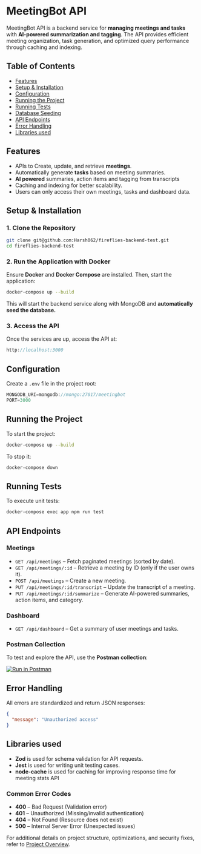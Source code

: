 # MeetingBot API

MeetingBot API is a backend service for **managing meetings and tasks** with **AI-powered summarization and tagging**. The API provides efficient meeting organization, task generation, and optimized query performance through caching and indexing.

## Table of Contents

- [Features](#features)
- [Setup & Installation](#setup--installation)
- [Configuration](#configuration)
- [Running the Project](#running-the-project)
- [Running Tests](#running-tests)
- [Database Seeding](#database-seeding)
- [API Endpoints](#api-endpoints)
- [Error Handling](#error-handling)
- [Libraries used](#tech-stack)

## Features

- APIs to Create, update, and retrieve **meetings**.
- Automatically generate **tasks** based on meeting summaries.
- **AI powered** summaries, action items and tagging from transcripts
- Caching and indexing for better scalability.
- Users can only access their own meetings, tasks and dashboard data.

## Setup & Installation

### 1\. Clone the Repository

```bash
git clone git@github.com:Harsh062/fireflies-backend-test.git
cd fireflies-backend-test
```

### 2\. Run the Application with Docker

Ensure **Docker** and **Docker Compose** are installed. Then, start the application:

```bash
docker-compose up --build
```

This will start the backend service along with MongoDB and **automatically seed the database.**

### 3\. Access the API

Once the services are up, access the API at:

```javascript
http://localhost:3000
```

## Configuration

Create a `.env` file in the project root:

```javascript
MONGODB_URI=mongodb://mongo:27017/meetingbot
PORT=3000
```

## Running the Project

To start the project:

```bash
docker-compose up --build
```

To stop it:

```bash
docker-compose down
```

## Running Tests

To execute unit tests:

```bash
docker-compose exec app npm run test
```

## API Endpoints

### Meetings

- `GET /api/meetings` – Fetch paginated meetings (sorted by date).
- `GET /api/meetings/:id` – Retrieve a meeting by ID (only if the user owns it).
- `POST /api/meetings` – Create a new meeting.
- `PUT /api/meetings/:id/transcript` – Update the transcript of a meeting.
- `PUT /api/meetings/:id/summarize` – Generate AI-powered summaries, action items, and category.

### Dashboard

- `GET /api/dashboard` – Get a summary of user meetings and tasks.

### Postman Collection

To test and explore the API, use the **Postman collection**:

[![Run in Postman](https://run.pstmn.io/button.svg)](https://github.com/Harsh062/fireflies-backend-test/blob/master/postman_collection.json)

## Error Handling

All errors are standardized and return JSON responses:

```json
{
  "message": "Unauthorized access"
}
```

## Libraries used

- **Zod** is used for schema validation for API requests.
- **Jest** is used for writing unit testing cases.
- **node-cache** is used for caching for improving response time for meeting stats API

### Common Error Codes

- **400** – Bad Request (Validation error)
- **401** – Unauthorized (Missing/invalid authentication)
- **404** – Not Found (Resource does not exist)
- **500** – Internal Server Error (Unexpected issues)

For additional details on project structure, optimizations, and security fixes, refer to [Project Overview](https://github.com/Harsh062/fireflies-backend-test/blob/master/project-overview.md).
